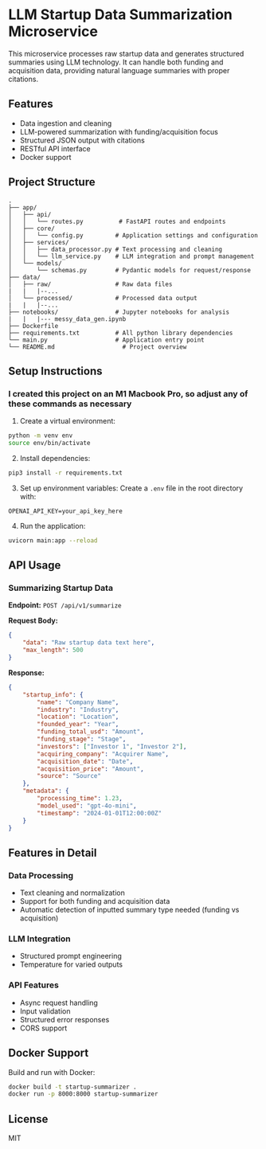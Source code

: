 # LLM Startup Data Summarization Microservice

This microservice processes raw startup data and generates structured summaries using LLM technology. It can handle both funding and acquisition data, providing natural language summaries with proper citations.

## Features

- Data ingestion and cleaning
- LLM-powered summarization with funding/acquisition focus
- Structured JSON output with citations
- RESTful API interface
- Docker support

## Project Structure

```
.
├── app/
│   ├── api/
│   │   └── routes.py          # FastAPI routes and endpoints
│   ├── core/
│   │   └── config.py         # Application settings and configuration
│   ├── services/
│   │   ├── data_processor.py # Text processing and cleaning
│   │   └── llm_service.py    # LLM integration and prompt management
│   └── models/
│       └── schemas.py        # Pydantic models for request/response
├── data/
│   ├── raw/                  # Raw data files
|   |   |--...
│   └── processed/            # Processed data output
|   |   |--...
├── notebooks/                # Jupyter notebooks for analysis
|   |   |--- messy_data_gen.ipynb
├── Dockerfile
├── requirements.txt          # All python library dependencies
└── main.py                   # Application entry point
└── README.md                   # Project overview
```

## Setup Instructions
### I created this project on an M1 Macbook Pro, so adjust any of these commands as necessary

1. Create a virtual environment:
```bash
python -m venv env
source env/bin/activate
```

2. Install dependencies:
```bash
pip3 install -r requirements.txt
```

3. Set up environment variables:
Create a `.env` file in the root directory with:
```
OPENAI_API_KEY=your_api_key_here
```

4. Run the application:
```bash
uvicorn main:app --reload
```

## API Usage

### Summarizing Startup Data

**Endpoint:** `POST /api/v1/summarize`

**Request Body:**
```json
{
    "data": "Raw startup data text here",
    "max_length": 500
}
```

**Response:**
```json
{
    "startup_info": {
        "name": "Company Name",
        "industry": "Industry",
        "location": "Location",
        "founded_year": "Year",
        "funding_total_usd": "Amount",
        "funding_stage": "Stage",
        "investors": ["Investor 1", "Investor 2"],
        "acquiring_company": "Acquirer Name",
        "acquisition_date": "Date",
        "acquisition_price": "Amount",
        "source": "Source"
    },
    "metadata": {
        "processing_time": 1.23,
        "model_used": "gpt-4o-mini",
        "timestamp": "2024-01-01T12:00:00Z"
    }
}
```

## Features in Detail

### Data Processing
- Text cleaning and normalization
- Support for both funding and acquisition data
- Automatic detection of inputted summary type needed (funding vs acquisition)

### LLM Integration
- Structured prompt engineering
- Temperature for varied outputs

### API Features
- Async request handling
- Input validation
- Structured error responses
- CORS support

## Docker Support

Build and run with Docker:
```bash
docker build -t startup-summarizer .
docker run -p 8000:8000 startup-summarizer
```

## License

MIT 